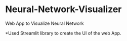 # Neural-Network-Visualizer
Web App to Visualize Neural Network

*Used Streamlit library to create the UI of the web App.
